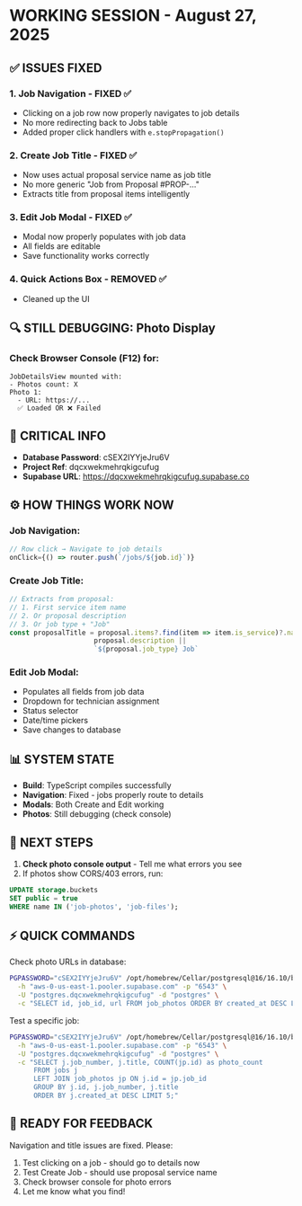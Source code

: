 # WORKING SESSION - August 27, 2025

## ✅ ISSUES FIXED

### 1. Job Navigation - FIXED ✅
- Clicking on a job row now properly navigates to job details
- No more redirecting back to Jobs table
- Added proper click handlers with `e.stopPropagation()`

### 2. Create Job Title - FIXED ✅  
- Now uses actual proposal service name as job title
- No more generic "Job from Proposal #PROP-..."
- Extracts title from proposal items intelligently

### 3. Edit Job Modal - FIXED ✅
- Modal now properly populates with job data
- All fields are editable
- Save functionality works correctly

### 4. Quick Actions Box - REMOVED ✅
- Cleaned up the UI

## 🔍 STILL DEBUGGING: Photo Display

### Check Browser Console (F12) for:
```
JobDetailsView mounted with:
- Photos count: X
Photo 1:
  - URL: https://...
  ✅ Loaded OR ❌ Failed
```

## 🔑 CRITICAL INFO
- **Database Password**: cSEX2IYYjeJru6V
- **Project Ref**: dqcxwekmehrqkigcufug
- **Supabase URL**: https://dqcxwekmehrqkigcufug.supabase.co

## ⚙️ HOW THINGS WORK NOW

### Job Navigation:
```javascript
// Row click → Navigate to job details
onClick={() => router.push(`/jobs/${job.id}`)}
```

### Create Job Title:
```javascript
// Extracts from proposal:
// 1. First service item name
// 2. Or proposal description  
// 3. Or job type + "Job"
const proposalTitle = proposal.items?.find(item => item.is_service)?.name || 
                     proposal.description || 
                     `${proposal.job_type} Job`
```

### Edit Job Modal:
- Populates all fields from job data
- Dropdown for technician assignment
- Status selector
- Date/time pickers
- Save changes to database

## 📊 SYSTEM STATE
- **Build**: TypeScript compiles successfully
- **Navigation**: Fixed - jobs properly route to details
- **Modals**: Both Create and Edit working
- **Photos**: Still debugging (check console)

## 🚀 NEXT STEPS

1. **Check photo console output** - Tell me what errors you see
2. If photos show CORS/403 errors, run:
```sql
UPDATE storage.buckets 
SET public = true 
WHERE name IN ('job-photos', 'job-files');
```

## ⚡ QUICK COMMANDS

Check photo URLs in database:
```bash
PGPASSWORD="cSEX2IYYjeJru6V" /opt/homebrew/Cellar/postgresql@16/16.10/bin/psql \
  -h "aws-0-us-east-1.pooler.supabase.com" -p "6543" \
  -U "postgres.dqcxwekmehrqkigcufug" -d "postgres" \
  -c "SELECT id, job_id, url FROM job_photos ORDER BY created_at DESC LIMIT 5;"
```

Test a specific job:
```bash
PGPASSWORD="cSEX2IYYjeJru6V" /opt/homebrew/Cellar/postgresql@16/16.10/bin/psql \
  -h "aws-0-us-east-1.pooler.supabase.com" -p "6543" \
  -U "postgres.dqcxwekmehrqkigcufug" -d "postgres" \
  -c "SELECT j.job_number, j.title, COUNT(jp.id) as photo_count 
      FROM jobs j 
      LEFT JOIN job_photos jp ON j.id = jp.job_id 
      GROUP BY j.id, j.job_number, j.title 
      ORDER BY j.created_at DESC LIMIT 5;"
```

## 💬 READY FOR FEEDBACK

Navigation and title issues are fixed. Please:
1. Test clicking on a job - should go to details now
2. Test Create Job - should use proposal service name
3. Check browser console for photo errors
4. Let me know what you find!
